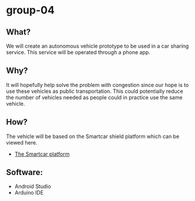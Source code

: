 # group-04

## What?
We will create an autonomous vehicle prototype to be used in a car sharing service.
This service will be operated through a phone app.

## Why?
It will hopefully help solve the problem with congestion since our hope is to use these vehicles as public transportation. 
This could potentially reduce the number of vehicles needed as people could in practice use the same vehicle.

## How?
The vehicle will be based on the Smartcar shield platform which can be viewed here.
* [The Smartcar platform](http://plat.is/smartcar)

## Software:
* Android Studio
* Arduino IDE 
